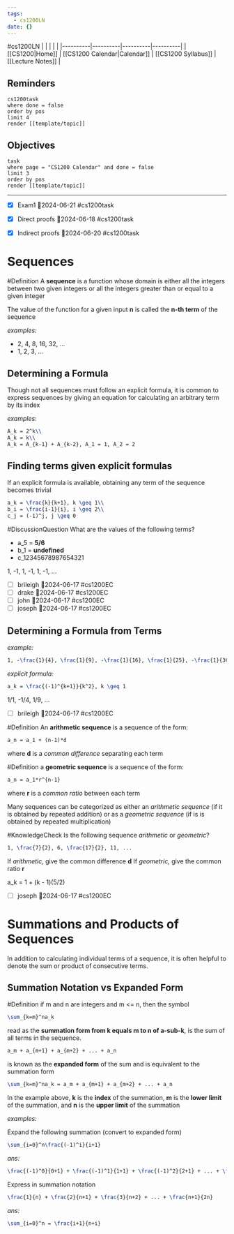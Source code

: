 ```yaml
---
tags:
  - cs1200LN
date: {}
---
```

#cs1200LN
|  |  |  |  |
|----------|----------|----------|----------|
| [[CS1200|Home]] | [[CS1200 Calendar|Calendar]] | [[CS1200 Syllabus]] | [[Lecture Notes]] |


## Reminders

```query
cs1200task
where done = false
order by pos
limit 4
render [[template/topic]]
```

## Objectives

```query
task
where page = "CS1200 Calendar" and done = false
limit 3
order by pos
render [[template/topic]]
```
---

* [x] Exam1  📅2024-06-21 #cs1200task
* [x] Direct proofs  📅2024-06-18 #cs1200task
* [x] Indirect proofs  📅2024-06-20 #cs1200task


# Sequences

#Definition A **sequence** is a function whose domain is either all the integers between two given integers or all the integers greater than or equal to a given integer

The value of the function for a given input **n** is called the **n-th term** of the sequence

_examples:_
* 2, 4, 8, 16, 32, ...
* 1, 2, 3, ...

## Determining a Formula

Though not all sequences must follow an explicit formula, it is common to express sequences by giving an equation for calculating an arbitrary term by its index

_examples:_
```latex
A_k = 2^k\\
A_k = k\\
A_k = A_{k-1} + A_{k-2}, A_1 = 1, A_2 = 2
```

## Finding terms given explicit formulas

If an explicit formula is available, obtaining any term of the sequence becomes trivial

```latex
a_k = \frac{k}{k+1}, k \geq 1\\
b_i = \frac{i-1}{i}, i \geq 2\\
c_j = (-1)^j, j \geq 0
```

#DiscussionQuestion What are the values of the following terms?
* a_5 = **5/6**
* b_1 = **undefined**
* c_12345678987654321

1, -1, 1, -1, 1, -1, ...

* [ ] brileigh  📅2024-06-17 #cs1200EC
* [ ] drake  📅2024-06-17 #cs1200EC
* [ ] john  📅2024-06-17 #cs1200EC
* [ ] joseph  📅2024-06-17 #cs1200EC

## Determining a Formula from Terms

_example:_
```latex
1, -\frac{1}{4}, \frac{1}{9}, -\frac{1}{16}, \frac{1}{25}, -\frac{1}{36}, ...
```

_explicit formula:_
```latex
a_k = \frac{(-1)^{k+1}}{k^2}, k \geq 1
```

1/1, -1/4, 1/9, ...

* [ ] brileigh  📅2024-06-17 #cs1200EC


#Definition An **arithmetic sequence** is a sequence of the form:
```latex
a_n = a_1 + (n-1)*d
```
where **d** is a _common difference_ separating each term

#Definition a **geometric sequence** is a sequence of the form:
```latex
a_n = a_1*r^{n-1}
```
where **r** is a _common ratio_ between each term

Many sequences can be categorized as either an _arithmetic sequence_ (if it is obtained by repeated addition)
or as a _geometric sequence_
(if is is obtained by repeated multiplication)

#KnowledgeCheck Is the following sequence _arithmetic_ or _geometric_?
```latex
1, \frac{7}{2}, 6, \frac{17}{2}, 11, ...
```
If _arithmetic_, give the common difference **d**
If _geometric,_ give the common ratio **r**

a_k = 1 + (k - 1)(5/2)

* [ ] joseph  📅2024-06-17 #cs1200EC

# Summations and Products of Sequences

In addition to calculating individual terms of a sequence, it is often helpful to denote the sum or product of consecutive terms.

## Summation Notation vs Expanded Form

#Definition if m and n are integers and m <= n, then the symbol
```latex
\sum_{k=m}^na_k
```
read as the **summation form from k equals m to n of a-sub-k**, is the sum of all terms in the sequence.
```latex
a_m + a_{m+1} + a_{m+2} + ... + a_n
```
is known as the **expanded form** of the sum and is equivalent to the summation form
```latex
\sum_{k=m}^na_k = a_m + a_{m+1} + a_{m+2} + ... + a_n
```

In the example above, **k** is the **index** of the summation, 
**m** is the **lower limit** of the summation, 
and **n** is the **upper limit** of the summation

_examples:_ 

Expand the following summation (convert to expanded form)
```latex
\sum_{i=0}^n\frac{(-1)^i}{i+1}
```

_ans:_
```latex
\frac{(-1)^0}{0+1} + \frac{(-1)^1}{1+1} + \frac{(-1)^2}{2+1} + ... + \frac{(-1)^n}{n+1}
```

Express in summation notation
```latex
\frac{1}{n} + \frac{2}{n+1} + \frac{3}{n+2} + ... + \frac{n+1}{2n}
```

_ans:_
```latex
\sum_{i=0}^n = \frac{i+1}{n+i}
```

